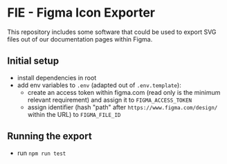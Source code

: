 # FIE - Figma Icon Exporter

This repository includes some software that could be used to export SVG files out of our documentation pages within Figma.

## Initial setup

- install dependencies in root
- add env variables to `.env` (adapted out of `.env.template`):
  - create an access token within figma.com (read only is the minimum relevant requirement) and assign it to `FIGMA_ACCESS_TOKEN`
  - assign identifier (hash "path" after `https://www.figma.com/design/` within the URL) to `FIGMA_FILE_ID`

## Running the export

- run `npm run test`
